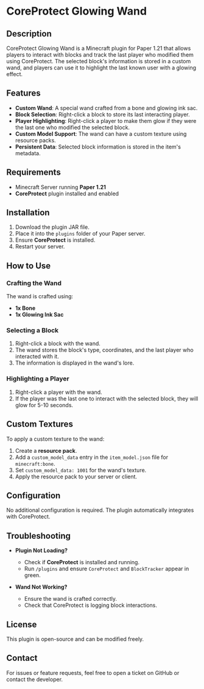 # CoreProtect Glowing Wand

## Description
CoreProtect Glowing Wand is a Minecraft plugin for Paper 1.21 that allows players to interact with blocks and track the last player who modified them using CoreProtect. The selected block's information is stored in a custom wand, and players can use it to highlight the last known user with a glowing effect.

## Features
- **Custom Wand**: A special wand crafted from a bone and glowing ink sac.
- **Block Selection**: Right-click a block to store its last interacting player.
- **Player Highlighting**: Right-click a player to make them glow if they were the last one who modified the selected block.
- **Custom Model Support**: The wand can have a custom texture using resource packs.
- **Persistent Data**: Selected block information is stored in the item's metadata.

## Requirements
- Minecraft Server running **Paper 1.21**
- **CoreProtect** plugin installed and enabled

## Installation
1. Download the plugin JAR file.
2. Place it into the `plugins` folder of your Paper server.
3. Ensure **CoreProtect** is installed.
4. Restart your server.

## How to Use
### Crafting the Wand
The wand is crafted using:
- **1x Bone**
- **1x Glowing Ink Sac**

### Selecting a Block
1. Right-click a block with the wand.
2. The wand stores the block's type, coordinates, and the last player who interacted with it.
3. The information is displayed in the wand's lore.

### Highlighting a Player
1. Right-click a player with the wand.
2. If the player was the last one to interact with the selected block, they will glow for 5-10 seconds.

## Custom Textures
To apply a custom texture to the wand:
1. Create a **resource pack**.
2. Add a `custom_model_data` entry in the `item_model.json` file for `minecraft:bone`.
3. Set `custom_model_data: 1001` for the wand's texture.
4. Apply the resource pack to your server or client.

## Configuration
No additional configuration is required. The plugin automatically integrates with CoreProtect.

## Troubleshooting
- **Plugin Not Loading?**
  - Check if **CoreProtect** is installed and running.
  - Run `/plugins` and ensure `CoreProtect` and `BlockTracker` appear in green.

- **Wand Not Working?**
  - Ensure the wand is crafted correctly.
  - Check that CoreProtect is logging block interactions.
  
## License
This plugin is open-source and can be modified freely.

## Contact
For issues or feature requests, feel free to open a ticket on GitHub or contact the developer.

